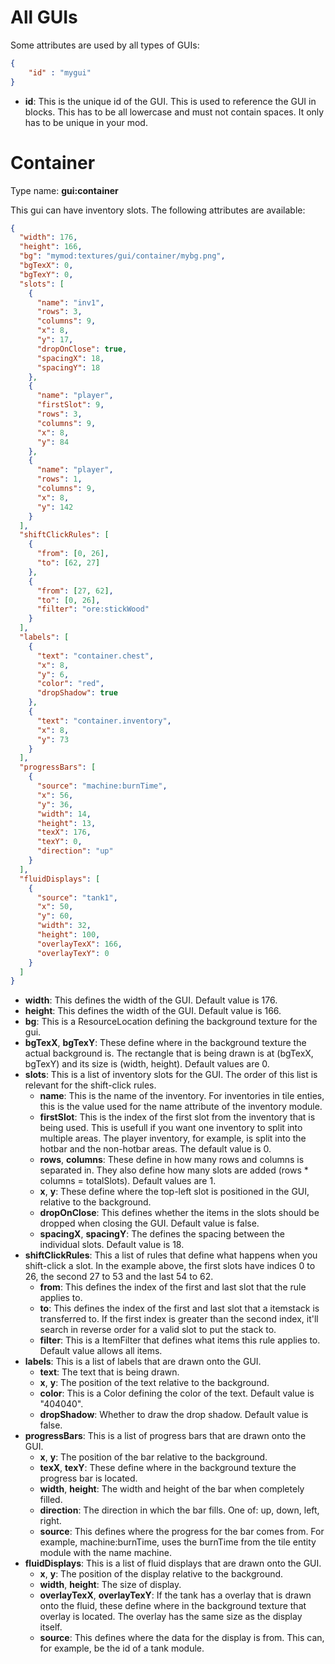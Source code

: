 # All GUIs
Some attributes are used by all types of GUIs:

```json
{
	"id" : "mygui"
}
```

* __id__: This is the unique id of the GUI. This is used to reference the GUI in blocks. This has to be all lowercase and must not contain spaces. It only has to be unique in your mod.

# Container
Type name: __gui:container__

This gui can have inventory slots. The following attributes are available:

```json
{
  "width": 176,
  "height": 166,
  "bg": "mymod:textures/gui/container/mybg.png",
  "bgTexX": 0,
  "bgTexY": 0,
  "slots": [
    {
      "name": "inv1",
      "rows": 3,
      "columns": 9,
      "x": 8,
      "y": 17,
      "dropOnClose": true,
      "spacingX": 18,
      "spacingY": 18
    },
    {
      "name": "player",
      "firstSlot": 9,
      "rows": 3,
      "columns": 9,
      "x": 8,
      "y": 84
    },
    {
      "name": "player",
      "rows": 1,
      "columns": 9,
      "x": 8,
      "y": 142
    }
  ],
  "shiftClickRules": [
    {
      "from": [0, 26],
      "to": [62, 27]
    },
    {
      "from": [27, 62],
      "to": [0, 26],
      "filter": "ore:stickWood"
    }
  ],
  "labels": [
    {
      "text": "container.chest",
      "x": 8,
      "y": 6,
      "color": "red",
      "dropShadow": true
    },
    {
      "text": "container.inventory",
      "x": 8,
      "y": 73
    }
  ],
  "progressBars": [
    {
      "source": "machine:burnTime",
      "x": 56,
      "y": 36,
      "width": 14,
      "height": 13,
      "texX": 176,
      "texY": 0,
      "direction": "up"
    }
  ],
  "fluidDisplays": [
    {
      "source": "tank1",
      "x": 50,
      "y": 60,
      "width": 32,
      "height": 100,
      "overlayTexX": 166,
      "overlayTexY": 0
    }
  ]
}
```

* __width__: This defines the width of the GUI. Default value is 176.
* __height__: This defines the width of the GUI. Default value is 166.
* __bg__: This is a ResourceLocation defining the background texture for the gui. 
* __bgTexX__, __bgTexY__: These define where in the background texture the actual background is. The rectangle that is being drawn is at (bgTexX, bgTexY) and its size is (width, height). Default values are 0.
* __slots__: This is a list of inventory slots for the GUI. The order of this list is relevant for the shift-click rules.
	* __name__: This is the name of the inventory. For inventories in tile enties, this is the value used for the name attribute of the inventory module.
	* __firstSlot__: This is the index of the first slot from the inventory that is being used. This is usefull if you want one inventory to split into multiple areas. The player inventory, for example, is split into the hotbar and the non-hotbar areas. The default value is 0.
	* __rows__, __columns__: These define in how many rows and columns is separated in. They also define how many slots are added (rows * columns = totalSlots). Default values are 1.
	* __x__, __y__: These define where the top-left slot is positioned in the GUI, relative to the background.
	* __dropOnClose__: This defines whether the items in the slots should be dropped when closing the GUI. Default value is false.
	* __spacingX__, __spacingY__: The defines the spacing between the individual slots. Default value is 18.
* __shiftClickRules__: This a list of rules that define what happens when you shift-click a slot. In the example above, the first slots have indices 0 to 26, the second 27 to 53 and the last 54 to 62.
	* __from__: This defines the index of the first and last slot that the rule applies to.
	* __to__: This defines the index of the first and last slot that a itemstack is transferred to. If the first index is greater than the second index, it'll search in reverse order for a valid slot to put the stack to.
	* __filter__: This is a ItemFilter that defines what items this rule applies to. Default value allows all items.
* __labels__: This is a list of labels that are drawn onto the GUI.
	* __text__: The text that is being drawn.
	* __x__, __y__: The position of the text relative to the background.
	* __color__: This is a Color defining the color of the text. Default value is "404040".
	* __dropShadow__: Whether to draw the drop shadow. Default value is false.
* __progressBars__: This is a list of progress bars that are drawn onto the GUI.
	* __x__, __y__: The position of the bar relative to the background.
	* __texX__, __texY__: These define where in the background texture the progress bar is located.
	* __width__, __height__: The width and height of the bar when completely filled.
	* __direction__: The direction in which the bar fills. One of: up, down, left, right.
	* __source__: This defines where the progress for the bar comes from. For example, machine:burnTime, uses the burnTime from the tile entity module with the name machine.
* __fluidDisplays__: This is a list of fluid displays that are drawn onto the GUI.
	* __x__, __y__: The position of the display relative to the background.
	* __width__, __height__: The size of display.
	* __overlayTexX__, __overlayTexY__: If the tank has a overlay that is drawn onto the fluid, these define where in the background texture that overlay is located. The overlay has the same size as the display itself.
	* __source__: This defines where the data for the display is from. This can, for example, be the id of a tank module.
	





